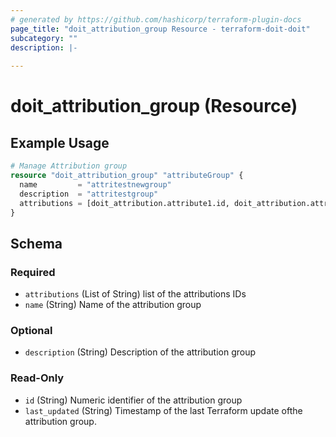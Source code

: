 ```yaml
---
# generated by https://github.com/hashicorp/terraform-plugin-docs
page_title: "doit_attribution_group Resource - terraform-doit-doit"
subcategory: ""
description: |-
  
---
```


# doit_attribution_group (Resource)



## Example Usage

```terraform
# Manage Attribution group
resource "doit_attribution_group" "attributeGroup" {
  name         = "attritestnewgroup"
  description  = "attritestgroup"
  attributions = [doit_attribution.attribute1.id, doit_attribution.attribute2.id]
}
```

<!-- schema generated by tfplugindocs -->
## Schema

### Required

- `attributions` (List of String) list of the attributions IDs
- `name` (String) Name of the attribution group

### Optional

- `description` (String) Description of the attribution group

### Read-Only

- `id` (String) Numeric identifier of the attribution group
- `last_updated` (String) Timestamp of the last Terraform update ofthe attribution group.
